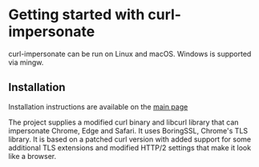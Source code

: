 # Getting started with curl-impersonate

curl-impersonate can be run on Linux and macOS. Windows is supported via mingw.

## Installation
Installation instructions are available on the [main page](https://github.com/lexiforest/curl-impersonate#installation)

The project supplies a modified curl binary and libcurl library that can impersonate Chrome, Edge and Safari. It uses BoringSSL, Chrome's TLS library. It is based on a patched curl version with added support for some additional TLS extensions and modified HTTP/2 settings that make it look like a browser.
